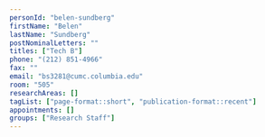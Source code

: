```yaml
---
personId: "belen-sundberg"
firstName: "Belen"
lastName: "Sundberg"
postNominalLetters: ""
titles: ["Tech B"]
phone: "(212) 851-4966"
fax: ""
email: "bs3281@cumc.columbia.edu"
room: "505"
researchAreas: []
tagList: ["page-format::short", "publication-format::recent"]
appointments: []
groups: ["Research Staff"]
---
```

